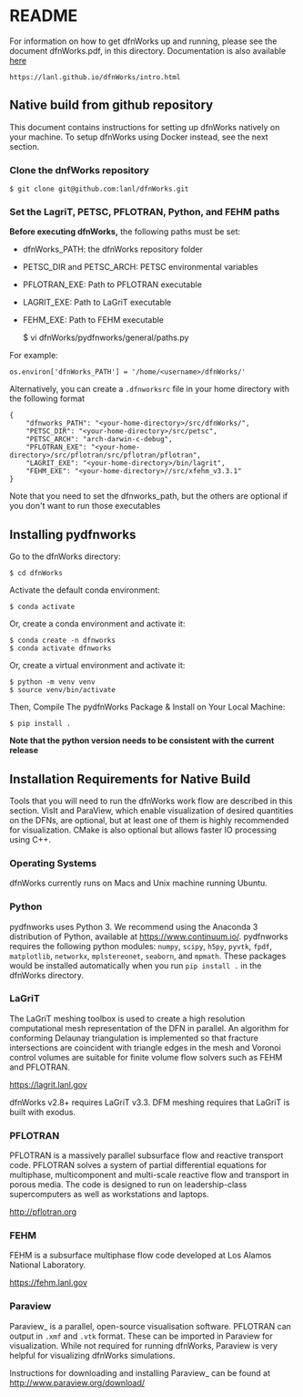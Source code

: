 # README

For information on how to get dfnWorks up and running, please see the document dfnWorks.pdf, in this directory. Documentation is also available [here](https://lanl.github.io/dfnWorks/intro.html)

    https://lanl.github.io/dfnWorks/intro.html

## Native build from github repository

This document contains instructions for setting up dfnWorks natively on your
machine. To setup dfnWorks using Docker instead, see the next section.

### Clone the dnfWorks repository

    $ git clone git@github.com:lanl/dfnWorks.git
    
### Set the LagriT, PETSC, PFLOTRAN, Python, and FEHM paths 

**Before executing dfnWorks,** the following paths must be set:

- dfnWorks_PATH: the dfnWorks repository folder
- PETSC_DIR and PETSC_ARCH: PETSC environmental variables
- PFLOTRAN_EXE:  Path to PFLOTRAN executable 
- LAGRIT_EXE:  Path to LaGriT executable
- FEHM_EXE: Path to FEHM executable

    $ vi dfnWorks/pydfnworks/general/paths.py

For example:
    
    os.environ['dfnWorks_PATH'] = '/home/<username>/dfnWorks/'    

Alternatively, you can create a ``.dfnworksrc`` file in your home directory with the following format

    {
        "dfnworks_PATH": "<your-home-directory>/src/dfnWorks/",
        "PETSC_DIR": "<your-home-directory>/src/petsc",
        "PETSC_ARCH": "arch-darwin-c-debug",
        "PFLOTRAN_EXE": "<your-home-directory>/src/pflotran/src/pflotran/pflotran",
        "LAGRIT_EXE": "<your-home-directory>/bin/lagrit",
        "FEHM_EXE": "<your-home-directory>//src/xfehm_v3.3.1"
    }

Note that you need to set the dfnworks_path, but the others are optional if you don't want to run those executables

## Installing pydfnworks

Go to the dfnWorks directory:
    
    $ cd dfnWorks

Activate the default conda environment:

    $ conda activate

Or, create a conda environment and activate it:

    $ conda create -n dfnworks
    $ conda activate dfnworks

Or, create a virtual environment and activate it:

    $ python -m venv venv
    $ source venv/bin/activate

Then, Compile The pydfnWorks Package & Install on Your Local Machine:
   
    $ pip install .

**Note that the python version needs to be consistent with the current release**

## Installation Requirements for Native Build
Tools that you will need to run the dfnWorks work flow are described in 
this section. VisIt and ParaView, which enable visualization of desired 
quantities on the DFNs, are optional, but at least one of them is highly 
recommended for visualization. CMake is also optional but allows faster IO 
processing using C++. 

### Operating Systems

dfnWorks currently runs on Macs and Unix machine running Ubuntu. 

### Python 

pydfnworks uses Python 3. We recommend using 
the Anaconda 3 distribution of Python, available at https://www.continuum.io/. 
pydfnworks requires the following python modules: ``numpy``, ``scipy``, ``h5py``, ``pyvtk``, ``fpdf``, ``matplotlib``, ``networkx``, ``mplstereonet``, ``seaborn``, and ``mpmath``.
These packages would be installed automatically when you run `pip install .` in the dfnWorks directory.


### LaGriT

The LaGriT meshing toolbox is used to create a high resolution computational 
mesh representation of the DFN in parallel. An algorithm for conforming 
Delaunay triangulation is implemented so that fracture intersections are 
coincident with triangle edges in the mesh and Voronoi control volumes are 
suitable for finite volume flow solvers such as FEHM and PFLOTRAN.

https://lagrit.lanl.gov

dfnWorks v2.8+ requires LaGriT v3.3. DFM meshing requires that LaGriT
is built with exodus. 

### PFLOTRAN
PFLOTRAN  is a massively parallel subsurface flow and reactive transport 
code. PFLOTRAN solves a system of partial differential equations for 
multiphase, multicomponent and multi-scale reactive flow and transport in 
porous media. The code is designed to run on leadership-class supercomputers 
as well as workstations and laptops.

http://pflotran.org

### FEHM
FEHM is a subsurface multiphase flow code developed at Los Alamos National 
Laboratory.

https://fehm.lanl.gov

### Paraview

Paraview_ is a parallel, open-source visualisation software. PFLOTRAN can 
output in ``.xmf`` and ``.vtk`` format. These can be imported in Paraview 
for visualization. While not required for running dfnWorks, Paraview is
very helpful for visualizing dfnWorks simulations.

Instructions for downloading and installing Paraview_ can be found at 
http://www.paraview.org/download/ 

